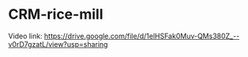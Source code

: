# CRM-rice-mill
Video link: https://drive.google.com/file/d/1elHSFak0Muv-QMs380Z_--v0rD7gzatL/view?usp=sharing
